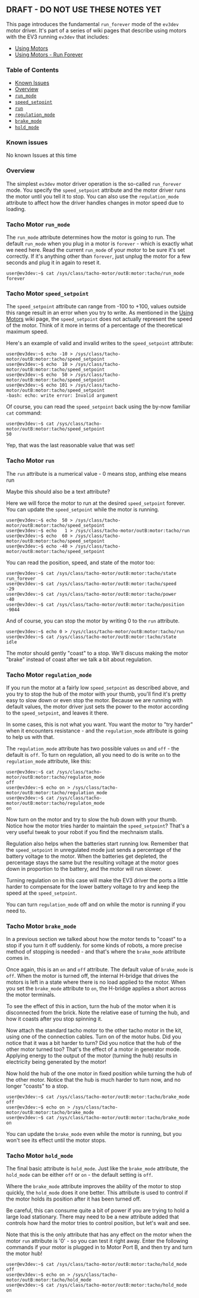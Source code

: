 
## DRAFT - DO NOT USE THESE NOTES YET

This page introduces the fundamental `run_forever` mode of the `ev3dev` motor driver.  It's part of a series of wiki pages that describe using motors with the EV3 running `ev3dev` that includes:

-  [Using Motors](https://github.com/mindboards/ev3dev/wiki/Using-Motors)
-  [Using Motors - Run Forever](https://github.com/mindboards/ev3dev/wiki/Using-Motors-Run-Forever)

### Table of Contents

- [Known Issues](#KnownIssues)
- [Overview](#Overview)
- [`run_mode`](#TachoMotorRunMode)
- [`speed_setpoint`](#TachoMotorSpeedSetpoint)
- [`run`](#TachoMotorRun)
- [`regulation_mode`](#TachoMotorRegulationMode)
- [`brake_mode`](#TachoMotorBrakeMode)
- [`hold_mode`](#TachoMotorHoldMode)

### <a name="KnownIssues"/> Known issues

No known Issues at this time

### <a name="Overview"/> Overview

The simplest `ev3dev` motor driver operation is the so-called `run_forever` mode. You specify the  `speed_setpoint` attribute and the motor driver runs the motor until you tell it to stop. You can also use the `regulation_mode` attribute to affect how the driver handles changes in motor speed due to loading.

### <a name="TachoMotorRunMode"/> Tacho Motor `run_mode`

The `run_mode` attribute determines how the motor is going to run. The default `run_mode` when you plug in a motor is `forever` - which is exactly what we need here. Read the current `run_mode` of your motor to be sure it's set correctly. If it's anything other than `forever`, just unplug the motor for a few seconds and plug it in again to reset it.

```
user@ev3dev:~$ cat /sys/class/tacho-motor/outB:motor:tacho/run_mode
forever
```

### <a name="TachoMotorSpeedSetpoint"/>Tacho Motor `speed_setpoint`

The `speed_setpoint` attribute can range from -100 to +100, values outside this range result in an error when you try to write. As mentioned in the [Using Motors](https://github.com/mindboards/ev3dev/wiki/Using-Motors) wiki page, the `speed_setpoint` does not actually represent the speed of the motor. Think of it more in terms of a percentage of the theoretical maximum speed.

Here's an example of valid and invalid writes to the `speed_setpoint` attribute:

```
user@ev3dev:~$ echo -10 > /sys/class/tacho-motor/outB:motor:tacho/speed_setpoint
user@ev3dev:~$ echo  10 > /sys/class/tacho-motor/outB:motor:tacho/speed_setpoint
user@ev3dev:~$ echo  50 > /sys/class/tacho-motor/outB:motor:tacho/speed_setpoint
user@ev3dev:~$ echo 101 > /sys/class/tacho-motor/outB:motor:tacho/speed_setpoint
-bash: echo: write error: Invalid argument
```

Of course, you can read the `speed_setpoint` back using the by-now familiar `cat` command:

```
user@ev3dev:~$ cat /sys/class/tacho-motor/outB:motor:tacho/speed_setpoint
50
```

Yep, that was the last reasonable value that was set!

### <a name="TachoMotorRun"/>Tacho Motor `run`

The `run` attribute is a numerical value - 0 means stop, anthing else means run

Maybe this should also be a text attribute?

Here we will force the motor to run at the desired `speed_setpoint` forever. You can update the `speed_setpoint` while the motor is running.


```
user@ev3dev:~$ echo  50 > /sys/class/tacho-motor/outB:motor:tacho/speed_setpoint
user@ev3dev:~$ echo   1 > /sys/class/tacho-motor/outB:motor:tacho/run
user@ev3dev:~$ echo  60 > /sys/class/tacho-motor/outB:motor:tacho/speed_setpoint
user@ev3dev:~$ echo -40 > /sys/class/tacho-motor/outB:motor:tacho/speed_setpoint
```

You can read the position, speed, and state of the motor too:

```
user@ev3dev:~$ cat /sys/class/tacho-motor/outB:motor:tacho/state
run_forever
user@ev3dev:~$ cat /sys/class/tacho-motor/outB:motor:tacho/speed
-29
user@ev3dev:~$ cat /sys/class/tacho-motor/outB:motor:tacho/power
-40
user@ev3dev:~$ cat /sys/class/tacho-motor/outB:motor:tacho/position
-9044
```

And of course, you can stop the motor by writing 0 to the `run` attribute.

```
user@ev3dev:~$ echo 0 > /sys/class/tacho-motor/outB:motor:tacho/run
user@ev3dev:~$ cat /sys/class/tacho-motor/outB:motor:tacho/state
idle
```

The motor should gently "coast" to a stop. We'll discuss making the motor "brake" instead of coast after we talk a bit about regulation.

### <a name="TachoMotorRegulationMode"/>Tacho Motor `regulation_mode`

If you run the motor at a fairly low `speed_setpoint` as described above, and you try to stop the hub of the motor with your thumb, you'll find it's pretty easy to slow down or even stop the motor. Because we are running with default values, the motor driver just sets the power to the motor according to the `speed_setpoint`, and leaves it there.

In some cases, this is not what you want. You want the motor to "try harder" when it encounters resistance - and the `regulation_mode` attribute is going to help us with that.

The `regulation_mode` attribute has two possible values `on` and `off` - the default is `off`. To turn on regulation, all you need to do is write `on` to the `regulation_mode` attribute, like this:

```
user@ev3dev:~$ cat /sys/class/tacho-motor/outB:motor:tacho/regulaton_mode
off
user@ev3dev:~$ echo on > /sys/class/tacho-motor/outB:motor:tacho/regulation_mode
user@ev3dev:~$ cat /sys/class/tacho-motor/outB:motor:tacho/regulaton_mode
on
```

Now turn on the motor and try to slow the hub down with your thumb. Notice how the motor tries harder to maintain the `speed_setpoint`? That's a very useful tweak to your robot if you find the mechnaism stalls.

Regulation also helps when the batteries start running low. Remember that the `speed_setpoint` in unregulated mode just sends a percentage of the battery voltage to the motor. When the batteries get depleted, the percentage stays the same but the resulting voltage at the motor goes down in proportion to the battery, and the motor will run slower.

Turning regulation on in this case will make the EV3 driver the ports a little harder to compensate for the lower battery voltage to try and keep the speed at the `speed_setpoint`.

You can turn `regulation_mode` off and on while the motor is running if you need to.

### <a name="TachoMotorBrakeMode"/>Tacho Motor `brake_mode`

In a previous section we talked about how the motor tends to "coast" to a stop if you turn it off suddenly. for some kinds of robots, a more precise method of stopping is needed - and that's where the `brake_mode` attribute comes in.

Once again, this is an `on` and `off` attribute. The default value of `brake_mode` is `off`. When the motor is turned off, the internal H-bridge that drives the motors is left in a state where there is no load applied to the motor. When you set the `brake_mode` attribute to `on`, the H-bridge applies a short across the motor terminals.

To see the effect of this in action, turn the hub of the motor when it is disconnected from the brick. Note the relative ease of turning the hub, and how it coasts after you stop spinning it.

Now attach the standard tacho motor to the other tacho motor in the kit, using one of the connection cables. Turn on of the motor hubs. Did you notice that it was a bit harder to turn? Did you notice that the hub of the other motor turned too? That's the effect of a motor in generator mode. Applying energy to the output of the motor (turning the hub) results in electricity being generated by the motor!

Now hold the hub of the one motor in fixed position while turning the hub of the other motor. Notice that the hub is much harder to turn now, and no longer "coasts" to a stop.

```
user@ev3dev:~$ cat /sys/class/tacho-motor/outB:motor:tacho/brake_mode
off
user@ev3dev:~$ echo on > /sys/class/tacho-motor/outB:motor:tacho/brake_mode
user@ev3dev:~$ cat /sys/class/tacho-motor/outB:motor:tacho/brake_mode
on
```

You can update the `brake_mode` even while the motor is running, but you won't see its effect until the motor stops.

### <a name="TachoMotorHoldMode"/>Tacho Motor `hold_mode`

The final basic attribute is `hold_mode`. Just like the `brake_mode` attribute, the `hold_mode` can be either `off` or `on` - the default setting is `off`.

Where the `brake_mode` attribute improves the ability of the motor to stop quickly, the `hold_mode` does it one better. This attribute is used to control if the motor holds its position after it has been turned off.

Be careful, this can consume quite a bit of power if you are trying to hold a large load stationary. There may need to be a new attribute added that controls how hard the motor tries to control position, but let's wait and see.

Note that this is the only attribute that has any effect on the motor when the motor `run` attribute is '0' - so you can test it right away. Enter the following commands if your motor is plugged in to Motor Port B, and then try and turn the motor hub!

```
user@ev3dev:~$ cat /sys/class/tacho-motor/outB:motor:tacho/hold_mode
off
user@ev3dev:~$ echo on > /sys/class/tacho-motor/outB:motor:tacho/hold_mode
user@ev3dev:~$ cat /sys/class/tacho-motor/outB:motor:tacho/hold_mode
on
```
